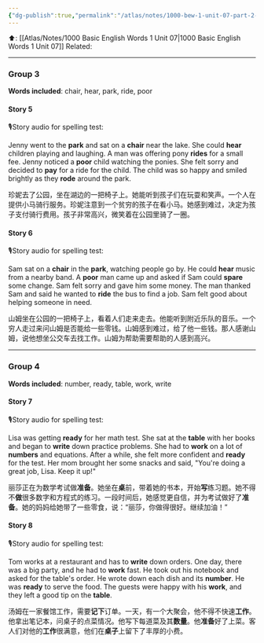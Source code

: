 ```yaml
---
{"dg-publish":true,"permalink":"/atlas/notes/1000-bew-1-unit-07-part-2-stories/"}
---
```


⬆️: [[Atlas/Notes/1000 Basic English Words 1 Unit 07\|1000 Basic English Words 1 Unit 07]]
Related: 

---
### Group 3
**Words included**: chair, hear, park, ride, poor

#### Story 5
🎙️Story audio for spelling test:

Jenny went to the **park** and sat on a **chair** near the lake. She could **hear** children playing and laughing. A man was offering pony **rides** for a small fee. Jenny noticed a **poor** child watching the ponies. She felt sorry and decided to **pay** for a ride for the child. The child was so happy and smiled brightly as they **rode** around the park.

珍妮去了公园，坐在湖边的一把椅子上。她能听到孩子们在玩耍和笑声。一个人在提供小马骑行服务。珍妮注意到一个贫穷的孩子在看小马。她感到难过，决定为孩子支付骑行费用。孩子非常高兴，微笑着在公园里骑了一圈。
#### Story 6
🎙️Story audio for spelling test:

Sam sat on a **chair** in the **park**, watching people go by. He could **hear** music from a nearby band. A **poor** man came up and asked if Sam could **spare** some change. Sam felt sorry and gave him some money. The man thanked Sam and said he wanted to **ride** the bus to find a job. Sam felt good about helping someone in need.

山姆坐在公园的一把椅子上，看着人们走来走去。他能听到附近乐队的音乐。一个穷人走过来问山姆是否能给一些零钱。山姆感到难过，给了他一些钱。那人感谢山姆，说他想坐公交车去找工作。山姆为帮助需要帮助的人感到高兴。

---
### Group 4
**Words included**: number, ready, table, work, write

#### Story 7
🎙️Story audio for spelling test:

Lisa was getting **ready** for her math test. She sat at the **table** with her books and began to **write** down practice problems. She had to **work** on a lot of **numbers** and equations. After a while, she felt more confident and **ready** for the test. Her mom brought her some snacks and said, "You're doing a great job, Lisa. Keep it up!"

丽莎正在为数学考试做**准备**。她坐在**桌**前，带着她的书本，开始**写**练习题。她不得不**做**很多数字和方程式的练习。一段时间后，她感觉更自信，并为考试做好了**准备**。她的妈妈给她带了一些零食，说：“丽莎，你做得很好。继续加油！”
#### Story 8
🎙️Story audio for spelling test:

Tom works at a restaurant and has to **write** down orders. One day, there was a big party, and he had to **work** fast. He took out his notebook and asked for the table's order. He wrote down each dish and its **number**. He was **ready** to serve the food. The guests were happy with his **work**, and they left a good tip on the **table**.

汤姆在一家餐馆工作，需要**记下**订单。一天，有一个大聚会，他不得不快速**工作**。他拿出笔记本，问桌子的点菜情况。他写下每道菜及其**数量**。他**准备**好了上菜。客人们对他的**工作**很满意，他们在**桌子**上留下了丰厚的小费。